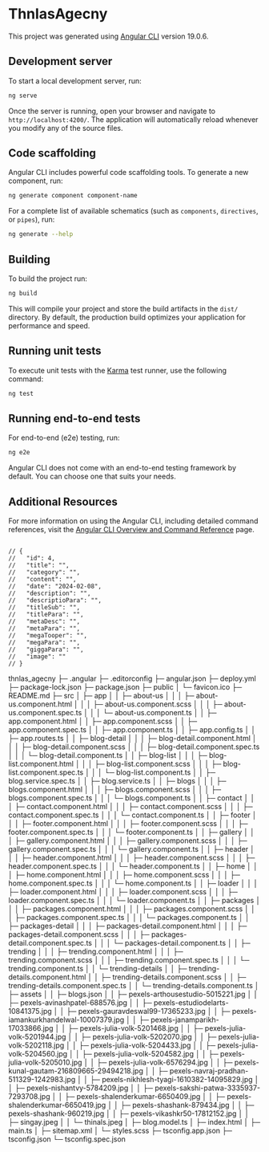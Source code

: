 # ThnlasAgecny

This project was generated using [Angular CLI](https://github.com/angular/angular-cli) version 19.0.6.

## Development server

To start a local development server, run:

```bash
ng serve
```

Once the server is running, open your browser and navigate to `http://localhost:4200/`. The application will automatically reload whenever you modify any of the source files.

## Code scaffolding

Angular CLI includes powerful code scaffolding tools. To generate a new component, run:

```bash
ng generate component component-name
```

For a complete list of available schematics (such as `components`, `directives`, or `pipes`), run:

```bash
ng generate --help
```

## Building

To build the project run:

```bash
ng build
```

This will compile your project and store the build artifacts in the `dist/` directory. By default, the production build optimizes your application for performance and speed.

## Running unit tests

To execute unit tests with the [Karma](https://karma-runner.github.io) test runner, use the following command:

```bash
ng test
```

## Running end-to-end tests

For end-to-end (e2e) testing, run:

```bash
ng e2e
```

Angular CLI does not come with an end-to-end testing framework by default. You can choose one that suits your needs.

## Additional Resources

For more information on using the Angular CLI, including detailed command references, visit the [Angular CLI Overview and Command Reference](https://angular.dev/tools/cli) page.


```

// {
//   "id": 4,
//   "title": "",
//   "category": "",
//   "content": "",
//   "date": "2024-02-08",
//   "description": "",
//   "descriptioPara": "",
//   "titleSub": "",
//   "titlePara": "",
//   "metaDesc": "",
//   "metaPara": "",
//   "megaTooper": "",
//   "megaPara": "",
//   "giggaPara": "",
//   "image": ""
// }
```
thnlas_agecny
├─ .angular
├─ .editorconfig
├─ angular.json
├─ deploy.yml
├─ package-lock.json
├─ package.json
├─ public
│  └─ favicon.ico
├─ README.md
├─ src
│  ├─ app
│  │  ├─ about-us
│  │  │  ├─ about-us.component.html
│  │  │  ├─ about-us.component.scss
│  │  │  ├─ about-us.component.spec.ts
│  │  │  └─ about-us.component.ts
│  │  ├─ app.component.html
│  │  ├─ app.component.scss
│  │  ├─ app.component.spec.ts
│  │  ├─ app.component.ts
│  │  ├─ app.config.ts
│  │  ├─ app.routes.ts
│  │  ├─ blog-detail
│  │  │  ├─ blog-detail.component.html
│  │  │  ├─ blog-detail.component.scss
│  │  │  ├─ blog-detail.component.spec.ts
│  │  │  └─ blog-detail.component.ts
│  │  ├─ blog-list
│  │  │  ├─ blog-list.component.html
│  │  │  ├─ blog-list.component.scss
│  │  │  ├─ blog-list.component.spec.ts
│  │  │  └─ blog-list.component.ts
│  │  ├─ blog.service.spec.ts
│  │  ├─ blog.service.ts
│  │  ├─ blogs
│  │  │  ├─ blogs.component.html
│  │  │  ├─ blogs.component.scss
│  │  │  ├─ blogs.component.spec.ts
│  │  │  └─ blogs.component.ts
│  │  ├─ contact
│  │  │  ├─ contact.component.html
│  │  │  ├─ contact.component.scss
│  │  │  ├─ contact.component.spec.ts
│  │  │  └─ contact.component.ts
│  │  ├─ footer
│  │  │  ├─ footer.component.html
│  │  │  ├─ footer.component.scss
│  │  │  ├─ footer.component.spec.ts
│  │  │  └─ footer.component.ts
│  │  ├─ gallery
│  │  │  ├─ gallery.component.html
│  │  │  ├─ gallery.component.scss
│  │  │  ├─ gallery.component.spec.ts
│  │  │  └─ gallery.component.ts
│  │  ├─ header
│  │  │  ├─ header.component.html
│  │  │  ├─ header.component.scss
│  │  │  ├─ header.component.spec.ts
│  │  │  └─ header.component.ts
│  │  ├─ home
│  │  │  ├─ home.component.html
│  │  │  ├─ home.component.scss
│  │  │  ├─ home.component.spec.ts
│  │  │  └─ home.component.ts
│  │  ├─ loader
│  │  │  ├─ loader.component.html
│  │  │  ├─ loader.component.scss
│  │  │  ├─ loader.component.spec.ts
│  │  │  └─ loader.component.ts
│  │  ├─ packages
│  │  │  ├─ packages.component.html
│  │  │  ├─ packages.component.scss
│  │  │  ├─ packages.component.spec.ts
│  │  │  └─ packages.component.ts
│  │  ├─ packages-detail
│  │  │  ├─ packages-detail.component.html
│  │  │  ├─ packages-detail.component.scss
│  │  │  ├─ packages-detail.component.spec.ts
│  │  │  └─ packages-detail.component.ts
│  │  ├─ trending
│  │  │  ├─ trending.component.html
│  │  │  ├─ trending.component.scss
│  │  │  ├─ trending.component.spec.ts
│  │  │  └─ trending.component.ts
│  │  └─ trending-details
│  │     ├─ trending-details.component.html
│  │     ├─ trending-details.component.scss
│  │     ├─ trending-details.component.spec.ts
│  │     └─ trending-details.component.ts
│  ├─ assets
│  │  ├─ blogs.json
│  │  ├─ pexels-arthousestudio-5015221.jpg
│  │  ├─ pexels-avinashpatel-688576.jpg
│  │  ├─ pexels-estudiodelarts-10841375.jpg
│  │  ├─ pexels-gauravdeswal99-17365233.jpg
│  │  ├─ pexels-iamankurkhandelwal-10007379.jpg
│  │  ├─ pexels-janamparikh-17033866.jpg
│  │  ├─ pexels-julia-volk-5201468.jpg
│  │  ├─ pexels-julia-volk-5201944.jpg
│  │  ├─ pexels-julia-volk-5202070.jpg
│  │  ├─ pexels-julia-volk-5202118.jpg
│  │  ├─ pexels-julia-volk-5204433.jpg
│  │  ├─ pexels-julia-volk-5204560.jpg
│  │  ├─ pexels-julia-volk-5204582.jpg
│  │  ├─ pexels-julia-volk-5205010.jpg
│  │  ├─ pexels-julia-volk-6576294.jpg
│  │  ├─ pexels-kunal-gautam-216809665-29494218.jpg
│  │  ├─ pexels-navraj-pradhan-511329-1242983.jpg
│  │  ├─ pexels-nikhlesh-tyagi-1610382-14095829.jpg
│  │  ├─ pexels-nishantvy-5784209.jpg
│  │  ├─ pexels-sakshi-patwa-3335937-7293708.jpg
│  │  ├─ pexels-shalenderkumar-6650409.jpg
│  │  ├─ pexels-shalenderkumar-6650419.jpg
│  │  ├─ pexels-shashank-879434.jpg
│  │  ├─ pexels-shashank-960219.jpg
│  │  ├─ pexels-vikashkr50-17812152.jpg
│  │  ├─ singay.jpeg
│  │  └─ thinals.jpeg
│  ├─ blog.model.ts
│  ├─ index.html
│  ├─ main.ts
│  ├─ sitemap.xml
│  └─ styles.scss
├─ tsconfig.app.json
├─ tsconfig.json
└─ tsconfig.spec.json

```